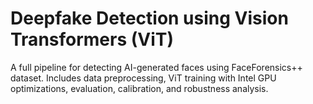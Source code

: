 # Deepfake Detection using Vision Transformers (ViT)
A full pipeline for detecting AI-generated faces using FaceForensics++ dataset. Includes data preprocessing, ViT training with Intel GPU optimizations, evaluation, calibration, and robustness analysis.
